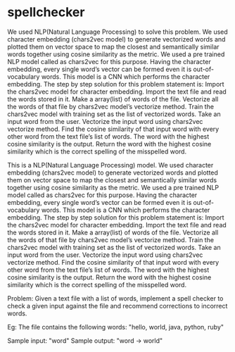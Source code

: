 # spellchecker
We used NLP(Natural Language Processing) to solve this problem. We used character embedding (chars2vec model) to generate vectorized words and plotted them on vector space to map the closest and semantically similar words together using cosine similarity as the metric. We used a pre trained NLP model called as chars2vec for this purpose. Having the character embedding, every single word’s vector can be formed even it is out-of-vocabulary words. This model is a CNN which performs the character embedding. The step by step solution for this problem statement is: Import the chars2vec model for character embedding. Import the text file and read the words stored in it. Make a array(list) of words of the file. Vectorize all the words of that file by chars2vec model’s vectorize method. Train the chars2vec model with training set as the list of vectorized words. Take an input word from the user. Vectorize the input word using chars2vec vectorize method. Find the cosine similarity of that input word with every other word from the text file’s list of words. The word with the highest cosine similarity is the output. Return the word with the highest cosine similarity which is the correct spelling of the misspelled word.

This is a NLP(Natural Language Processing) model.
We used character embedding (chars2vec model) to generate vectorized words and plotted them on vector space to map the closest and semantically similar words together using cosine similarity as the metric.
We used a pre trained NLP model called as chars2vec for this purpose. Having the character embedding, every single word’s vector can be formed even it is out-of-vocabulary words. This model is a CNN which performs the character embedding.
The step by step solution for this problem statement is:
Import the chars2vec model for character embedding.
Import the text file and read the words stored in it.
Make a array(list) of words of the file.
Vectorize all the words of that file by chars2vec model’s vectorize method.
Train the chars2vec model with training set as the list of vectorized words.
Take an input word from the user.
Vectorize the input word using chars2vec vectorize method.
Find the cosine similarity of that input word with every other word from the text file’s list of words.
The word with the highest cosine similarity is the output.
Return the word with the highest cosine similarity which is the correct spelling of the misspelled word.

Problem: Given a text file with a list of words, implement a spell checker to check a given input against the file and recommend corrections to incorrect words. 

Eg: The file contains the following words: "hello, world, java, python, ruby"

Sample input: "word" 
Sample output: "word -> world"

